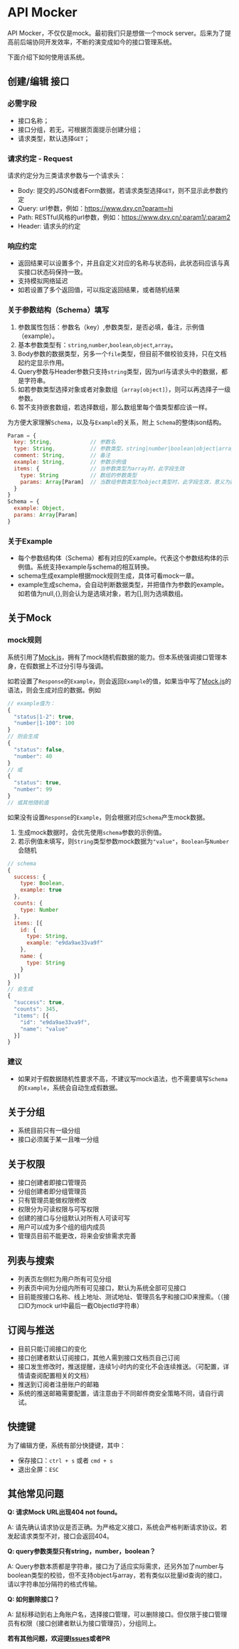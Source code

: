 # API Mocker
API Mocker，不仅仅是mock。最初我们只是想做一个mock server。后来为了提高前后端协同开发效率，不断的演变成如今的接口管理系统。

下面介绍下如何使用该系统。

## 创建/编辑 接口

### 必需字段

* 接口名称；
* 接口分组，若无，可根据页面提示创建分组；
* 请求类型，默认选择`GET`；

### 请求约定 - Request

请求约定分为三类请求参数与一个请求头：

* Body: 提交的JSON或者Form数据，若请求类型选择`GET`，则不显示此参数约定
* Query: url参数，例如：https://www.dxy.cn?param=hi
* Path: RESTful风格的url参数，例如：https://www.dxy.cn/:param1/:param2
* Header: 请求头的约定

### 响应约定

* 返回结果可以设置多个，并且自定义对应的名称与状态码，此状态码应该与真实接口状态码保持一致。
* 支持模拟网络延迟
* 如若设置了多个返回值，可以指定返回结果，或者随机结果


### 关于参数结构（Schema）填写

1. 参数属性包括：参数名（key）,参数类型，是否必填，备注，示例值（example）。
2. 基本参数类型有：`string`,`number`,`boolean`,`object`,`array`。
3. Body参数的数据类型，另多一个`file`类型，但目前不做校验支持，只在文档起约定显示作用。
4. Query参数与Header参数只支持`string`类型，因为url与请求头中的数据，都是字符串。
5. 如若参数类型选择对象或者对象数组（`array[object]`），则可以再选择子一级参数。
6. 暂不支持嵌套数组，若选择数组，那么数组里每个值类型都应该一样。

为方便大家理解`Schema`，以及与`Example`的关系，附上 `Schema`的整体json结构。
```javascript
Param = {
  key: String,            // 参数名
  type: String,           // 参数类型，string|number|boolean|object|array
  comment: String,        // 备注
  example: String,        // 参数示例值
  items: {                // 当参数类型为array时，此字段生效
    type: String          // 数组的参数类型
    params: Array[Param]  // 当数组参数类型为object类型时，此字段生效，意义为数组内对象的参数模型
  }
}
Schema = {
  example: Object,
  params: Array[Param]
}
```

### 关于Example

* 每个参数结构体（Schema）都有对应的Example。代表这个参数结构体的示例值。系统支持example与schema的相互转换。
* schema生成example根据mock规则生成，具体可看mock一章。
* example生成schema，会自动判断数据类型，并把值作为参数的example。如若值为null,{},则会认为是选填对象，若为[],则为选填数组。

## 关于Mock

### mock规则
系统引用了[Mock.js](http://mockjs.com/)，拥有了mock随机假数据的能力。但本系统强调接口管理本身，在假数据上不过分引导与强调。

如若设置了`Response`的`Example`，则会返回`Example`的值，如果当中写了[Mock.js](http://mockjs.com/examples.html)的语法，则会生成对应的数据。例如

```javascript
// example值为：
{
  "status|1-2": true,
  "number|1-100": 100
}
// 则会生成
{
  "status": false,
  "number": 40
}
// 或
{
  "status": true,
  "number": 99
}
// 或其他随机值
```

如果没有设置`Response`的`Example`，则会根据对应`Schema`产生mock数据。

1. 生成mock数据时，会优先使用`schema`参数的示例值。
2. 若示例值未填写，则`String`类型参数mock数据为`"value"`，`Boolean`与`Number`会随机

```javascript
// schema
{
  success: {
    type: Boolean,
    example: true
  },
  counts: {
    type: Number
  },
  items: [{
    id: {
      type: String,
      example: "e9da9ae33va9f"
    },
    name: {
      type: String
    }
  }]
}
// 会生成
{
  "success": true,
  "counts": 345,
  "items": [{
    "id": "e9da9ae33va9f",
    "name": "value"
  }]
}
```

### 建议
* 如果对于假数据随机性要求不高，不建议写mock语法，也不需要填写`Schema`的`Example`，系统会自动生成假数据。

## 关于分组

* 系统目前只有一级分组
* 接口必须属于某一且唯一分组

## 关于权限

* 接口创建者即接口管理员
* 分组创建者即分组管理员
* 只有管理员能做权限修改
* 权限分为可读权限与可写权限
* 创建的接口与分组默认对所有人可读可写
* 用户可以成为多个组的组内成员
* 管理员目前不能更改，将来会安排需求完善

## 列表与搜索

* 列表页左侧栏为用户所有可见分组
* 列表页中间为分组内所有可见接口，默认为系统全部可见接口
* 目前能按接口名称、线上地址、测试地址、管理员名字和接口ID来搜索。（（接口ID为mock url中最后一截ObjectId字符串）

## 订阅与推送

* 目前只能订阅接口的变化
* 接口创建者默认订阅接口，其他人需到接口文档页自己订阅
* 接口发生修改时，推送提醒，连续1小时内的变化不会连续推送。（可配置，详情请查阅配置相关的文档）
* 推送到订阅者注册账户的邮箱
* 系统的推送邮箱需要配置，请注意由于不同邮件商安全策略不同，请自行调试。

## 快捷键

为了编辑方便，系统有部分快捷键，其中：

* 保存接口：`ctrl + s` 或者 `cmd + s`
* 退出全屏：`ESC`

## 其他常见问题

**Q: 请求Mock URL出现404 not found。**

A: 请先确认请求协议是否正确。为严格定义接口，系统会严格判断请求协议。若发起请求类型不对，接口会返回404。

**Q: query参数类型只有string，number，boolean？**

A: Query参数本质都是字符串，接口为了适应实际需求，还另外加了number与boolean类型的校验，但不支持object与array，若有类似以批量id查询的接口，请以字符串加分隔符的格式传输。

**Q: 如何删除接口？**

A: 鼠标移动到右上角账户名，选择接口管理，可以删除接口。但仅限于接口管理员有权限（接口创建者默认为接口管理员），分组同上。

**若有其他问题，欢迎提[Issues](http://gitlab.dxy.net/f2e/api-mocker/issues)或者PR**

